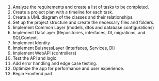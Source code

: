 
<ol>
<li>Analyze the requirements and create a list of tasks to be completed.</li>
<li>Create a project plan with a timeline for each task.</li>
<li>Create a UML diagram of the classes and their relationships.</li>
<li>Set up the project structure and create the necessary files and folders.</li>
<li>Implement Common Layer (models, dtos and database configurations)</li>
<li>Implement DataLayer (Repositories, interfaces, DI, migrations, and SQLContext.</li>
<li>Implement Identity</li>
<li>Implement BuisnessLayer (Interfaces, Services, DI)</li>
<li>Implement WebAPI (controllers)</li>
<li>Test the API and logic.</li>
<li>Add error handling and edge case testing.</li>
<li>Optimize the app for performance and user experience.</li>
<li>Begin Frontend part</li>
</ol>